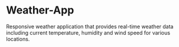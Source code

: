 # Weather-App
Responsive weather application that provides real-time weather data including current temperature, humidity and wind speed for various locations.
